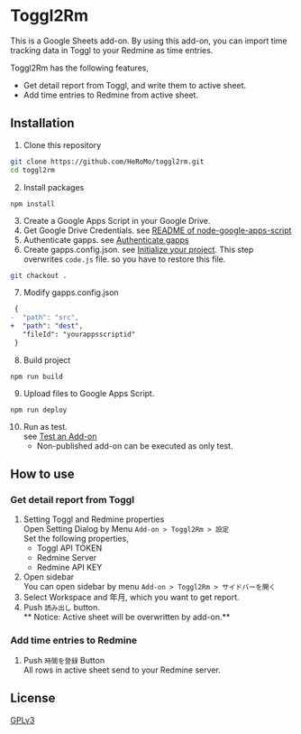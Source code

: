 # Toggl2Rm

This is a Google Sheets add-on.
By using this add-on, you can import time tracking data in Toggl to your Redmine as time entries.

Toggl2Rm has the following features,

- Get detail report from Toggl, and write them to active sheet.
- Add time entries to Redmine from active sheet.

## Installation

1. Clone this repository
  ```bash
  git clone https://github.com/HeRoMo/toggl2rm.git
  cd toggl2rm
  ```
2. Install packages
  ```
  npm install
  ```
3. Create a Google Apps Script in your Google Drive.
4. Get Google Drive Credentials.
   see [README of node-google-apps-script](https://github.com/danthareja/node-google-apps-script#1-get-google-drive-credentials)
5. Authenticate gapps. see [Authenticate gapps](https://github.com/danthareja/node-google-apps-script#2-authenticate-gapps)
6. Create gapps.config.json. see [Initialize your project](https://github.com/danthareja/node-google-apps-script#3-initialize-your-project).
   This step overwrites `code.js` file. so you have to restore this file.
  ```bash
  git chackout .
  ```
7. Modify gapps.config.json
  ```diff
   {
  -  "path": "src",
  +  "path": "dest",
     "fileId": "yourappsscriptid"
   }
  ```
8. Build project
  ```
  npm run build
  ```
9. Upload files to Google Apps Script.
  ```
  npm run deploy
  ```
10. Run as test.<br>
    see [Test an Add\-on](https://developers.google.com/apps-script/add-ons/test)
    * Non-published add-on can be executed as only test.

## How to use

### Get detail report from Toggl

1. Setting Toggl and Redmine properties<br>
   Open Setting Dialog by Menu `Add-on > Toggl2Rm > 設定`<br>
   Set the following properties,
   * Toggl API TOKEN
   * Redmine Server
   * Redmine API KEY
2. Open sidebar<br>
   You can open sidebar by menu `Add-on > Toggl2Rm > サイドバーを開く`
3. Select Workspace and 年月, which you want to get report.
4. Push `読み出し` button.<br>
   ** Notice: Active sheet will be overwritten by add-on.**

### Add time entries to Redmine

1. Push `時間を登録` Button<br>
   All rows in active sheet  send to your Redmine server.

## License
[GPLv3](https://www.gnu.org/licenses/gpl-3.0.txt)
